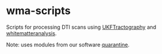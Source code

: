 # wma-scripts

Scripts for processing DTI scans using [UKFTractography](https://github.com/pnlbwh/ukftractography) and [whitematteranalysis](https://github.com/ljod/whitematteranalysis).

Note: uses modules from our software [quarantine](https://github.com/TIGRLab/quarantine). 
